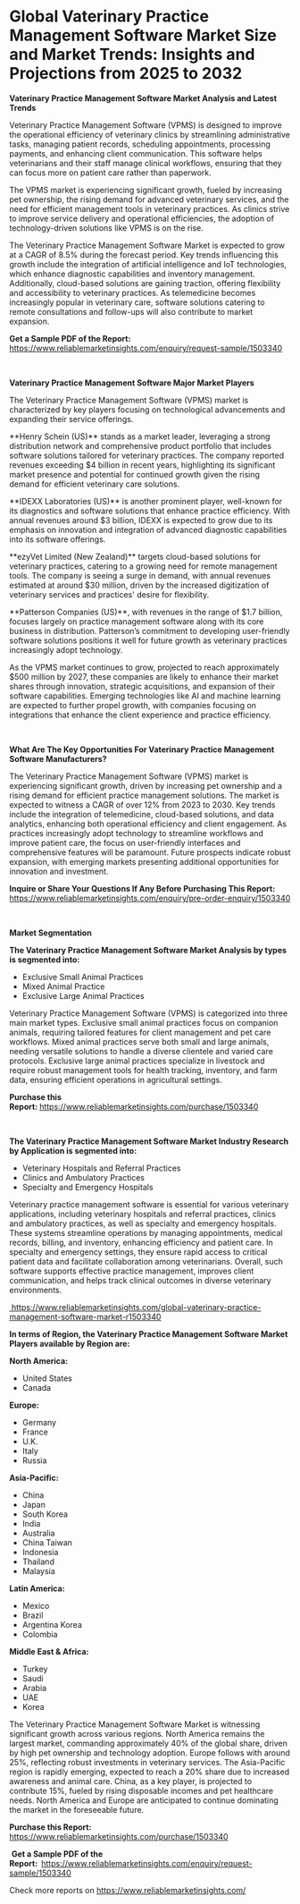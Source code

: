 <p><h1>Global Vaterinary Practice Management Software Market Size and Market Trends: Insights and Projections from 2025 to 2032</h1></p><p><strong>Vaterinary Practice Management Software Market Analysis and Latest Trends</strong></p>
<p><p>Veterinary Practice Management Software (VPMS) is designed to improve the operational efficiency of veterinary clinics by streamlining administrative tasks, managing patient records, scheduling appointments, processing payments, and enhancing client communication. This software helps veterinarians and their staff manage clinical workflows, ensuring that they can focus more on patient care rather than paperwork. </p><p>The VPMS market is experiencing significant growth, fueled by increasing pet ownership, the rising demand for advanced veterinary services, and the need for efficient management tools in veterinary practices. As clinics strive to improve service delivery and operational efficiencies, the adoption of technology-driven solutions like VPMS is on the rise. </p><p>The Veterinary Practice Management Software Market is expected to grow at a CAGR of 8.5% during the forecast period. Key trends influencing this growth include the integration of artificial intelligence and IoT technologies, which enhance diagnostic capabilities and inventory management. Additionally, cloud-based solutions are gaining traction, offering flexibility and accessibility to veterinary practices. As telemedicine becomes increasingly popular in veterinary care, software solutions catering to remote consultations and follow-ups will also contribute to market expansion.</p></p>
<p><strong>Get a Sample PDF of the Report:&nbsp;</strong> <a href="https://www.reliablemarketinsights.com/enquiry/request-sample/1503340?utm_campaign=3164&utm_medium=2&utm_source=Github&utm_content=ia&utm_term=23032025&utm_id=vaterinary-practice-management-software">https://www.reliablemarketinsights.com/enquiry/request-sample/1503340</a></p>
<p>&nbsp;</p>
<p><strong>Vaterinary Practice Management Software Major Market Players</strong></p>
<p><p>The Veterinary Practice Management Software (VPMS) market is characterized by key players focusing on technological advancements and expanding their service offerings. </p><p>**Henry Schein (US)** stands as a market leader, leveraging a strong distribution network and comprehensive product portfolio that includes software solutions tailored for veterinary practices. The company reported revenues exceeding $4 billion in recent years, highlighting its significant market presence and potential for continued growth given the rising demand for efficient veterinary care solutions.</p><p>**IDEXX Laboratories (US)** is another prominent player, well-known for its diagnostics and software solutions that enhance practice efficiency. With annual revenues around $3 billion, IDEXX is expected to grow due to its emphasis on innovation and integration of advanced diagnostic capabilities into its software offerings.</p><p>**ezyVet Limited (New Zealand)** targets cloud-based solutions for veterinary practices, catering to a growing need for remote management tools. The company is seeing a surge in demand, with annual revenues estimated at around $30 million, driven by the increased digitization of veterinary services and practices' desire for flexibility.</p><p>**Patterson Companies (US)**, with revenues in the range of $1.7 billion, focuses largely on practice management software along with its core business in distribution. Patterson’s commitment to developing user-friendly software solutions positions it well for future growth as veterinary practices increasingly adopt technology.</p><p>As the VPMS market continues to grow, projected to reach approximately $500 million by 2027, these companies are likely to enhance their market shares through innovation, strategic acquisitions, and expansion of their software capabilities. Emerging technologies like AI and machine learning are expected to further propel growth, with companies focusing on integrations that enhance the client experience and practice efficiency.</p></p>
<p>&nbsp;</p>
<p><strong>What Are The Key Opportunities For Vaterinary Practice Management Software Manufacturers?</strong></p>
<p><p>The Veterinary Practice Management Software (VPMS) market is experiencing significant growth, driven by increasing pet ownership and a rising demand for efficient practice management solutions. The market is expected to witness a CAGR of over 12% from 2023 to 2030. Key trends include the integration of telemedicine, cloud-based solutions, and data analytics, enhancing both operational efficiency and client engagement. As practices increasingly adopt technology to streamline workflows and improve patient care, the focus on user-friendly interfaces and comprehensive features will be paramount. Future prospects indicate robust expansion, with emerging markets presenting additional opportunities for innovation and investment.</p></p>
<p><strong>Inquire or Share Your Questions If Any Before Purchasing This Report:</strong> <a href="https://www.reliablemarketinsights.com/enquiry/pre-order-enquiry/1503340?utm_campaign=3164&utm_medium=2&utm_source=Github&utm_content=ia&utm_term=23032025&utm_id=vaterinary-practice-management-software">https://www.reliablemarketinsights.com/enquiry/pre-order-enquiry/1503340</a></p>
<p>&nbsp;</p>
<p><strong>Market Segmentation</strong></p>
<p><strong>The Vaterinary Practice Management Software Market Analysis by types is segmented into:</strong></p>
<p><ul><li>Exclusive Small Animal Practices</li><li>Mixed Animal Practice</li><li>Exclusive Large Animal Practices</li></ul></p>
<p><p>Veterinary Practice Management Software (VPMS) is categorized into three main market types. Exclusive small animal practices focus on companion animals, requiring tailored features for client management and pet care workflows. Mixed animal practices serve both small and large animals, needing versatile solutions to handle a diverse clientele and varied care protocols. Exclusive large animal practices specialize in livestock and require robust management tools for health tracking, inventory, and farm data, ensuring efficient operations in agricultural settings.</p></p>
<p><strong>Purchase this Report:&nbsp;</strong><a href="https://www.reliablemarketinsights.com/purchase/1503340?utm_campaign=3164&utm_medium=2&utm_source=Github&utm_content=ia&utm_term=23032025&utm_id=vaterinary-practice-management-software">https://www.reliablemarketinsights.com/purchase/1503340</a></p>
<p>&nbsp;</p>
<p><strong>The Vaterinary Practice Management Software Market Industry Research by Application is segmented into:</strong></p>
<p><ul><li>Veterinary Hospitals and Referral Practices</li><li>Clinics and Ambulatory Practices</li><li>Specialty and Emergency Hospitals</li></ul></p>
<p><p>Veterinary practice management software is essential for various veterinary applications, including veterinary hospitals and referral practices, clinics and ambulatory practices, as well as specialty and emergency hospitals. These systems streamline operations by managing appointments, medical records, billing, and inventory, enhancing efficiency and patient care. In specialty and emergency settings, they ensure rapid access to critical patient data and facilitate collaboration among veterinarians. Overall, such software supports effective practice management, improves client communication, and helps track clinical outcomes in diverse veterinary environments.</p></p>
<p><a href="https://www.reliablemarketinsights.com/global-vaterinary-practice-management-software-market-r1503340?utm_campaign=3164&utm_medium=2&utm_source=Github&utm_content=ia&utm_term=23032025&utm_id=vaterinary-practice-management-software">&nbsp;https://www.reliablemarketinsights.com/global-vaterinary-practice-management-software-market-r1503340</a></p>
<p><strong>In terms of Region, the Vaterinary Practice Management Software Market Players available by Region are:</strong></p>
<p>
    <p> <strong> North America: </strong>
        <ul>
            <li>United States</li>
            <li>Canada</li>
        </ul>
        </p> 
    <p> <strong> Europe: </strong>
        <ul>
            <li>Germany</li>
            <li>France</li>
            <li>U.K.</li>
            <li>Italy</li>
            <li>Russia</li>
        </ul>
        </p> 
    <p> <strong> Asia-Pacific: </strong>
        <ul>
            <li>China</li>
            <li>Japan</li>
            <li>South Korea</li>
            <li>India</li>
            <li>Australia</li>
            <li>China Taiwan</li>
            <li>Indonesia</li>
            <li>Thailand</li>
            <li>Malaysia</li>
        </ul>
        </p> 
    <p> <strong> Latin America: </strong>
        <ul>
            <li>Mexico</li>
            <li>Brazil</li>
            <li>Argentina Korea</li>
            <li>Colombia</li>
        </ul>
        </p> 
    <p> <strong> Middle East & Africa: </strong>
        <ul>
            <li>Turkey</li>
            <li>Saudi</li>
            <li>Arabia</li>
            <li>UAE</li>
            <li>Korea</li>
        </ul>
    </p>
    </p>
<p><p>The Veterinary Practice Management Software Market is witnessing significant growth across various regions. North America remains the largest market, commanding approximately 40% of the global share, driven by high pet ownership and technology adoption. Europe follows with around 25%, reflecting robust investments in veterinary services. The Asia-Pacific region is rapidly emerging, expected to reach a 20% share due to increased awareness and animal care. China, as a key player, is projected to contribute 15%, fueled by rising disposable incomes and pet healthcare needs. North America and Europe are anticipated to continue dominating the market in the foreseeable future.</p></p>
<p><strong>Purchase this Report: </strong><a href="https://www.reliablemarketinsights.com/purchase/1503340?utm_campaign=3164&utm_medium=2&utm_source=Github&utm_content=ia&utm_term=23032025&utm_id=vaterinary-practice-management-software">https://www.reliablemarketinsights.com/purchase/1503340</a></p>
<p>&nbsp;<strong>Get a Sample PDF of the Report:&nbsp;&nbsp;</strong><a href="https://www.reliablemarketinsights.com/enquiry/request-sample/1503340?utm_campaign=3164&utm_medium=2&utm_source=Github&utm_content=ia&utm_term=23032025&utm_id=vaterinary-practice-management-software">https://www.reliablemarketinsights.com/enquiry/request-sample/1503340</a></p>
<p><strong></strong></p>
<p>Check more reports on <a href="https://www.reliablemarketinsights.com/?utm_campaign=3164&utm_medium=2&utm_source=Github&utm_content=ia&utm_term=23032025&utm_id=vaterinary-practice-management-software">https://www.reliablemarketinsights.com/</a></p>